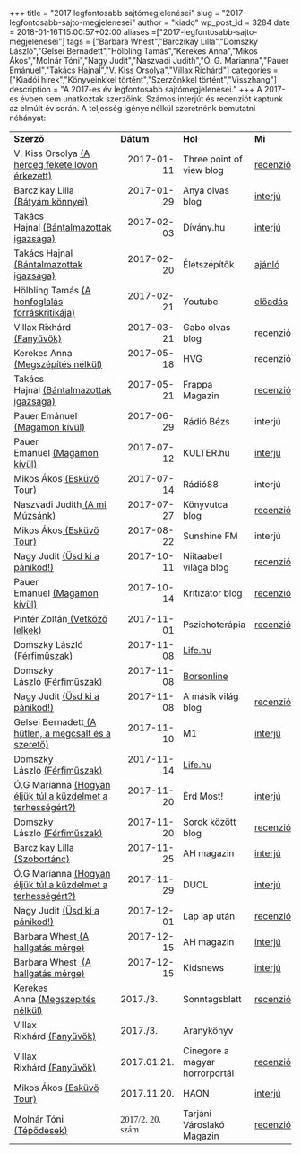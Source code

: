 +++
title = "2017 legfontosabb sajtómegjelenései"
slug = "2017-legfontosabb-sajto-megjelenesei"
author = "kiado"
wp_post_id = 3284
date = 2018-01-16T15:00:57+02:00
aliases =["2017-legfontosabb-sajto-megjelenesei"]
tags = ["Barbara Whest","Barczikay Lilla","Domszky László","Gelsei Bernadett","Hölbling Tamás","Kerekes Anna","Mikos Ákos","Molnár Tóni","Nagy Judit","Naszvadi Judith","Ó. G. Marianna","Pauer Emánuel","Takács Hajnal","V. Kiss Orsolya","Villax Richárd"]
categories = ["Kiadói hírek","Könyveinkkel történt","Szerzőnkkel történt","Visszhang"]
description = "A 2017-es év legfontosabb sajtómegjelenései."
+++
A 2017-es évben sem unatkoztak szerzőink. Számos interjút és recenziót kaptunk az elmúlt év során. A teljesség igénye nélkül szeretnénk bemutatni néhányat:
<table border="0" cellspacing="0"><colgroup span="4" width="85"></colgroup>
<tbody>
<tr>
<td align="left" height="17"><b>Szerző</b></td>
<td align="left"><b>Dátum</b></td>
<td align="left"><b>Hol</b></td>
<td align="left"><b>Mi</b></td>
</tr>
<tr>
<td align="left" height="17">V. Kiss Orsolya <a href="http://www.konyvesbolt.online/V-Kiss-Orsolya-A-herceg-fekete-lovon-erkezett-Ad-L">(A herceg fekete lovon érkezett)</a></td>
<td align="right">2017-01-11</td>
<td align="left">Three point of view blog</td>
<td align="left"><a href="https://three-points-of-view.blogspot.hu/2017/01/v-kiss-orsolya-herceg-fekete-lovon.html">recenzió</a></td>
</tr>
<tr>
<td align="left" height="17">Barczikay Lilla <a href="http://www.konyvesbolt.online/Barczikay-Lilla-Batyam-konnyei">(Bátyám könnyei)</a></td>
<td align="right">2017-01-29</td>
<td align="left">Anya olvas blog</td>
<td align="left"><a href="https://dorkaanyaolvas.blogspot.hu/2017/01/barczikay-lilla-interju.html">interjú</a></td>
</tr>
<tr>
<td align="left" height="17">Takács Hajnal <a href="http://www.konyvesbolt.online/Takacs-Hajnal-Bantalmazottak-igazsaga">(Bántalmazottak igazsága)</a></td>
<td align="right">2017-02-03</td>
<td align="left">Dívány.hu</td>
<td align="left"><a href="https://divany.hu/szuloseg/2017/02/03/tulelo_vagyok_nem_aldozat_-_interju">interjú</a></td>
</tr>
<tr>
<td align="left" height="17">Takács Hajnal <a href="http://www.konyvesbolt.online/Takacs-Hajnal-Bantalmazottak-igazsaga">(Bántalmazottak igazsága)</a></td>
<td align="right">2017-02-20</td>
<td align="left">Életszépítők</td>
<td align="left"><a href="https://eletszepitok.hu/bantalmazottak-igazsaga-konyvismerteto/">ajánló</a></td>
</tr>
<tr>
<td align="left" height="17">Hölbling Tamás <a href="http://www.konyvesbolt.online/spd/978-963-9934-22-1/Holbling-Tamas-A-honfoglalas-forraskritikaja-I-A-k">(A honfoglalás forráskritikája)</a></td>
<td align="right">2017-02-21</td>
<td align="left">Youtube</td>
<td align="left"><a href="https://www.youtube.com/watch?v=1b58uTXz8bo&amp;t=1860s">előadás</a></td>
</tr>
<tr>
<td align="left" height="17">Villax Rixhárd <a href="http://www.konyvesbolt.online/Villax-Richard-Fanyuvok-Nemzeti-Jeti">(Fanyűvők)</a></td>
<td align="right">2017-03-21</td>
<td align="left">Gabo olvas blog</td>
<td align="left"><a href="http://gaboolvas.blogspot.hu/2017/03/fanyuvok.html?m=1">recenzió</a></td>
</tr>
<tr>
<td align="left" height="17">Kerekes Anna <a href="http://www.konyvesbolt.online/Kerekes-Anna-Megszepites-nelkul-Egy-svab-csalad-ha">(Megszépítés nélkül)</a></td>
<td align="right">2017-05-18</td>
<td align="left">HVG</td>
<td align="left">recenzió</td>
</tr>
<tr>
<td align="left" height="17">Takács Hajnal <a href="http://www.konyvesbolt.online/Takacs-Hajnal-Bantalmazottak-igazsaga">(Bántalmazottak igazsága)</a></td>
<td align="right">2017-05-21</td>
<td align="left">Frappa Magazin</td>
<td align="left"><a href="http://frappamagazin.hu/bantalmazottak-igazsaga-takacs-hajnal/">recenzió</a></td>
</tr>
<tr>
<td align="left" height="17">Pauer Emánuel <a href="http://www.konyvesbolt.online/Pauer-Emanuel-Magamon-kivul-Ad-Librum-2017">(Magamon kívül)</a></td>
<td align="right">2017-06-29</td>
<td align="left">Rádió Bézs</td>
<td align="left">interjú</td>
</tr>
<tr>
<td align="left" height="17">Pauer Emánuel <a href="http://www.konyvesbolt.online/Pauer-Emanuel-Magamon-kivul-Ad-Librum-2017">(Magamon kívül)</a></td>
<td align="right">2017-07-12</td>
<td align="left">KULTER.hu</td>
<td align="left"><a href="http://kulter.hu/2017/07/halal-ami-semmire-sem-eleg/">interjú</a></td>
</tr>
<tr>
<td align="left" height="17">Mikos Ákos <a href="http://www.konyvesbolt.online/Mikos-Akos-Eskuvo-Tour-Igy-eld-meg-jol-az-eskuvode">(Esküvő Tour)</a></td>
<td align="right">2017-07-14</td>
<td align="left">Rádió88</td>
<td align="left">interjú</td>
</tr>
<tr>
<td align="left" height="17">Naszvadi Judith<a href="http://www.konyvesbolt.online/Naszvadi-Judith-A-mi-Muzsank-Ad-Librum-2017"> (A mi Múzsánk)</a></td>
<td align="right">2017-07-27</td>
<td align="left">Könyvutca blog</td>
<td align="left"><a href="http://konyvutca.blogspot.hu/2017/07/naszvadi-judith-mi-muzsank.html">recenzió</a></td>
</tr>
<tr>
<td align="left" height="17">Mikos Ákos<a href="http://www.konyvesbolt.online/Mikos-Akos-Eskuvo-Tour-Igy-eld-meg-jol-az-eskuvode"> (Esküvő Tour)</a></td>
<td align="right">2017-08-22</td>
<td align="left">Sunshine FM</td>
<td align="left">interjú</td>
</tr>
<tr>
<td align="left" height="17">Nagy Judit <a href="http://www.konyvesbolt.online/Nagy-Judit-Usd-ki-a-panikod-Egy-tapasztalt-panikbe">(Üsd ki a pánikod!)</a></td>
<td align="right">2017-10-11</td>
<td align="left">Niitaabell világa blog</td>
<td align="left"><a href="http://niitaabell.blogspot.hu/2017/10/nagy-judit-usd-ki-panikod.html#more">recenzió</a></td>
</tr>
<tr>
<td align="left" height="17">Pauer Emánuel <a href="http://www.konyvesbolt.online/Pauer-Emanuel-Magamon-kivul-Ad-Librum-2017">(Magamon kívül)</a></td>
<td align="right">2017-10-14</td>
<td align="left">Kritizátor blog</td>
<td align="left"><a href="http://akritizator.blog.hu/2017/10/14/csak_magamon_kivul_lehetek_igazan_szabad">recenzió</a></td>
</tr>
<tr>
<td align="left" height="17">Pintér Zoltán<a href="http://www.konyvesbolt.online/Pinter-Zoltan-Vetkozo-lelkek-Expert-Books-2016"> (Vetkőző lelkek)</a></td>
<td align="right">2017-11-01</td>
<td align="left">Pszichoterápia</td>
<td align="left"><a href="http://www.adlibrum.hu/recenzio-a-vetkozo-lelkekrol/">recenzió</a></td>
</tr>
<tr>
<td align="left" height="17">Domszky László <a href="http://www.konyvesbolt.online/Domszky-Laszlo-Ferfimuszak">(Férfiműszak)</a></td>
<td align="right">2017-11-08</td>
<td align="left"><a href="http://www.life.hu/intim/20171108-a-ferfimuszak-cimu-konyvben-ferfi-modellek-nyilatkoztak-szexualis-zaklatasrol.html">Life.hu</a></td>
<td align="left"></td>
</tr>
<tr>
<td align="left" height="17">Domszky László <a href="http://www.konyvesbolt.online/Domszky-Laszlo-Ferfimuszak">(Férfiműszak)</a></td>
<td align="right">2017-11-08</td>
<td align="left"><a href="http://www.borsonline.hu/aktualis/dubajban-is-kelendoek-a-magyar-ferfi-prostik/142574">Borsonline</a></td>
<td align="left"></td>
</tr>
<tr>
<td align="left" height="17">Nagy Judit <a href="http://www.konyvesbolt.online/Nagy-Judit-Usd-ki-a-panikod-Egy-tapasztalt-panikbe">(Üsd ki a pánikod!)</a></td>
<td align="right">2017-11-08</td>
<td align="left">A másik világ blog</td>
<td align="left"><a href="http://www.amasikvilag.hu/2017/11/nagy-judit-usd-ki-panikod.html">recenzió</a></td>
</tr>
<tr>
<td align="left" height="17">Gelsei Bernadett<a href="http://www.konyvesbolt.online/Gelsei-Bernadett-A-hutlen-a-megcsalt-es-a-szereto"> (A hűtlen, a megcsalt és a szerető)</a></td>
<td align="right">2017-11-10</td>
<td align="left">M1</td>
<td align="left"><a href="https://www.mediaklikk.hu/video/ma-este-2017-11-10-i-adas/">interjú</a></td>
</tr>
<tr>
<td align="left" height="17">Domszky László <a href="http://www.konyvesbolt.online/Domszky-Laszlo-Ferfimuszak">(Férfiműszak)</a></td>
<td align="right">2017-11-14</td>
<td align="left"><a href="http://www.life.hu/intim/20171114-szemelyes-ferfiprostitualt-torteneteke-a-ferfimuszak-cimu-konyvbol.html">Life.hu</a></td>
<td align="left"></td>
</tr>
<tr>
<td align="left" height="17">Ó.G Marianna <a href="http://www.konyvesbolt.online/O-G-Marianna-Hogyan-eljuk-tul-a-kuzdelmet-a-terhes">(Hogyan éljük túl a küzdelmet a terhességért?)</a></td>
<td align="right">2017-11-20</td>
<td align="left">Érd Most!</td>
<td align="left"><a href="http://erdmost.hu/2017/11/21/tuleled-ha-belehalsz-is/">interjú</a></td>
</tr>
<tr>
<td align="left" height="17">Domszky László <a href="http://www.konyvesbolt.online/Domszky-Laszlo-Ferfimuszak">(Férfiműszak)</a></td>
<td align="right">2017-11-20</td>
<td align="left">Sorok között blog</td>
<td align="left"><a href="http://sorok-kozott.hu/2017/11/konyvkritika-domszky-laszlo-ferfimuszak/">recenzió</a></td>
</tr>
<tr>
<td align="left" height="17">Barczikay Lilla <a href="http://www.konyvesbolt.online/Barczikay-Lilla-Szobortanc">(Szobortánc)</a></td>
<td align="right">2017-11-25</td>
<td align="left">AH magazin</td>
<td align="left"><a href="http://www.ahmagazin.com/kultura/a-gyermeklelku-vilagalkoto-interju-barczikay-lillaval/">interjú</a></td>
</tr>
<tr>
<td align="left" height="17">Ó.G Marianna <a href="http://www.konyvesbolt.online/O-G-Marianna-Hogyan-eljuk-tul-a-kuzdelmet-a-terhes">(Hogyan éljük túl a küzdelmet a terhességért?)</a></td>
<td align="right">2017-11-29</td>
<td align="left">DUOL</td>
<td align="left"><a href="https://www.duol.hu/kozelet/helyi-kozelet/gyermekvallalas-depresszio-felelosseg-hogyan-eljuk-tul-2119213/">interjú</a></td>
</tr>
<tr>
<td align="left" height="17">Nagy Judit <a href="http://www.konyvesbolt.online/Nagy-Judit-Usd-ki-a-panikod-Egy-tapasztalt-panikbe">(Üsd ki a pánikod!)</a></td>
<td align="right">2017-12-01</td>
<td align="left">Lap lap után</td>
<td align="left"><a href="https://laplaputan.blogspot.hu/2017/12/ertekeles-nagy-judit-usd-ki-panikod.html">recenzió</a></td>
</tr>
<tr>
<td align="left" height="17">Barbara Whest<a href="http://www.konyvesbolt.online/Barbara-Whest-A-hallgatas-merge"> (A hallgatás mérge)</a></td>
<td align="right">2017-12-15</td>
<td align="left">AH magazin</td>
<td align="left"><a href="http://www.ahmagazin.com/kultura/a-hallgatas-merge-interju-barbara-whest-ironovel/">interjú</a></td>
</tr>
<tr>
<td align="left" height="17">Barbara Whest <a href="http://www.konyvesbolt.online/Barbara-Whest-A-hallgatas-merge"> (A hallgatás mérge)</a></td>
<td align="right">2017-12-15</td>
<td align="left">Kidsnews</td>
<td align="left"><a href="http://kidsnews.hu/2017/12/barbara_whest/">interjú</a></td>
</tr>
<tr>
<td align="left" height="17">Kerekes Anna <a href="http://www.konyvesbolt.online/Kerekes-Anna-Megszepites-nelkul-Egy-svab-csalad-ha">(Megszépítés nélkül)</a></td>
<td align="left">2017./3.</td>
<td align="left">Sonntagsblatt</td>
<td align="left"><a href="https://view.joomag.com/sonntagsblatt-3-2017/0283502001506247883">recenzió</a></td>
</tr>
<tr>
<td align="left" height="17">Villax Rixhárd <a href="http://www.konyvesbolt.online/Villax-Richard-Fanyuvok-Nemzeti-Jeti">(Fanyűvők)</a></td>
<td align="left">2017./3.</td>
<td align="left">Aranykönyv</td>
<td align="left"></td>
</tr>
<tr>
<td align="left" height="17">Villax Rixhárd <a href="http://www.konyvesbolt.online/Villax-Richard-Fanyuvok-Nemzeti-Jeti">(Fanyűvők)</a></td>
<td align="left">2017.01.21.</td>
<td align="left">Cinegore a magyar horrorportál</td>
<td align="left"><a href="http://www.cinegore.net/2017/01/21/villax-richard-fanyuvok-nemzeti-jeti-2016/">recenzió</a></td>
</tr>
<tr>
<td align="left" height="17">Mikos Ákos <a href="http://www.konyvesbolt.online/Mikos-Akos-Eskuvo-Tour-Igy-eld-meg-jol-az-eskuvode">(Esküvő Tour)</a></td>
<td align="left">2017.11.20.</td>
<td align="left">HAON</td>
<td align="left"><a href="http://www.haon.hu/eskuvoszervezes-a-rozsaszin-almon-tuli-penzugyi-projekt/3685502">interjú</a></td>
</tr>
<tr>
<td align="left" height="28">Molnár Tóni <a href="http://www.konyvesbolt.online/Molnar-Toni-Tepodesek-Ad-Librum-217">(Tépődések)</a></td>
<td align="left"><span style="font-family: 'Liberation Serif';">2017/2. 20. szám </span></td>
<td align="left">Tarjáni Városlakó Magazin</td>
<td align="left"><a href="http://molnartoni.konyv.guru/recenzio-jelent-meg-a-tepodesekrol-a-tarjani-varoslako-magazinban/">recenzió</a></td>
</tr>
</tbody>
</table>